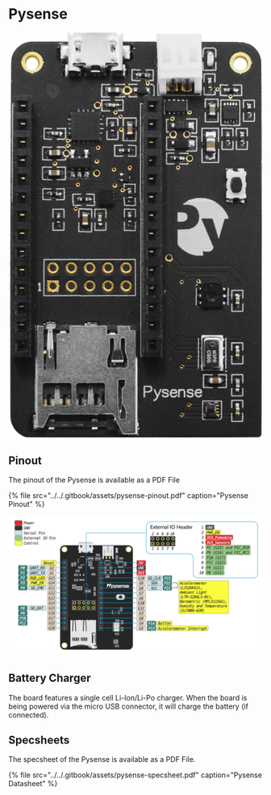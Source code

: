 # Pysense

![](../../.gitbook/assets/pysense.png)

## Pinout

The pinout of the Pysense is available as a PDF File

{% file src="../../.gitbook/assets/pysense-pinout.pdf" caption="Pysense Pinout" %}

![](../../.gitbook/assets/pysense-pinout%20%281%29.png)

## Battery Charger

The board features a single cell Li-Ion/Li-Po charger. When the board is being powered via the micro USB connector, it will charge the battery \(if connected\).

## Specsheets

The specsheet of the Pysense is available as a PDF File.

{% file src="../../.gitbook/assets/pysense-specsheet.pdf" caption="Pysense Datasheet" %}

